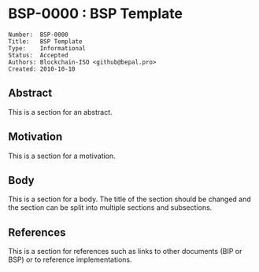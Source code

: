 # BSP-0000 : BSP Template

```
Number:  BSP-0000
Title:   BSP Template
Type:    Informational
Status:  Accepted
Authors: Blockchain-ISO <github@bepal.pro>
Created: 2010-10-10
```

## Abstract

This is a section for an abstract.

## Motivation

This is a section for a motivation.

## Body

This is a section for a body. The title of the section should be changed
and the section can be split into multiple sections and subsections.

## References

This is a section for references such as links to other documents (BIP or BSP)
or to reference implementations.
